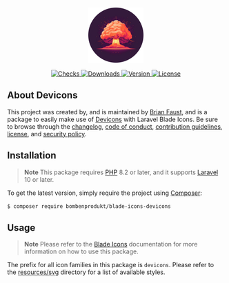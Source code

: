 <p align="center">
    <a href="https://bombenprodukt.com" target="_blank">
        <img src="https://raw.githubusercontent.com/BombenProdukt/assets/main/logo-text.svg" width="128" alt="BombenProdukt Logo" />
    </a>
</p>

<p align="center">
    <a href="https://github.com/faustbrian/blade-icons-devicons/actions">
        <img src="https://badge.sh/github/check-runs/BombenProdukt/blade-icons-devicons" alt="Checks" />
    </a>
    <a href="https://packagist.org/packages/bombenprodukt/blade-icons-devicons">
        <img src="https://badge.sh/packagist/downloads/BombenProdukt/blade-icons-devicons" alt="Downloads" />
    </a>
    <a href="https://packagist.org/packages/bombenprodukt/blade-icons-devicons">
        <img src="https://badge.sh/packagist/version/BombenProdukt/blade-icons-devicons" alt="Version" />
    </a>
    <a href="https://packagist.org/packages/bombenprodukt/blade-icons-devicons">
        <img src="https://badge.sh/packagist/license/BombenProdukt/blade-icons-devicons" alt="License" />
    </a>
</p>

## About Devicons

This project was created by, and is maintained by [Brian Faust](https://github.com/faustbrian), and is a package to easily make use of [Devicons](https://github.com/devicons/devicon) with Laravel Blade Icons. Be sure to browse through the [changelog](CHANGELOG.md), [code of conduct](.github/CODE_OF_CONDUCT.md), [contribution guidelines](.github/CONTRIBUTING.md), [license](LICENSE), and [security policy](.github/SECURITY.md).

## Installation

> **Note**
> This package requires [PHP](https://www.php.net/) 8.2 or later, and it supports [Laravel](https://laravel.com/) 10 or later.

To get the latest version, simply require the project using [Composer](https://getcomposer.org/):

```bash
$ composer require bombenprodukt/blade-icons-devicons
```

## Usage

> **Note**
> Please refer to the [Blade Icons](https://github.com/faustbrian/blade-icons) documentation for more information on how to use this package.

The prefix for all icon families in this package is `devicons`. Please refer to the [resources/svg](/resources/svg) directory for a list of available styles.
